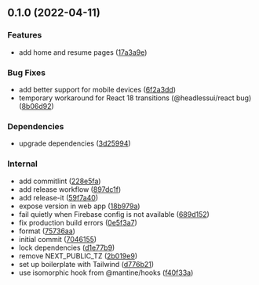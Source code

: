 

## 0.1.0 (2022-04-11)


### Features

* add home and resume pages ([17a3a9e](https://github.com/benyap/benyap.com/commit/17a3a9e33dd8fd12d572fa5b2fdddf6d83052184))


### Bug Fixes

* add better support for mobile devices ([6f2a3dd](https://github.com/benyap/benyap.com/commit/6f2a3ddff65781f93d30e7f7b2097e92aeade50b))
* temporary workaround for React 18 transitions (@headlessui/react bug) ([8b06d92](https://github.com/benyap/benyap.com/commit/8b06d92e93c7df9cc9bb1d0b11dcbc22e4a5525c))


### Dependencies

* upgrade dependencies ([3d25994](https://github.com/benyap/benyap.com/commit/3d259945205cccc40873d48c0d317f3fa706c2e6))


### Internal

* add commitlint ([228e5fa](https://github.com/benyap/benyap.com/commit/228e5faedf7569668da7b3ecc15c16355cb4418c))
* add release workflow ([897dc1f](https://github.com/benyap/benyap.com/commit/897dc1fca9cc3b9627e76eb91f9bde09fbb88daa))
* add release-it ([59f7a40](https://github.com/benyap/benyap.com/commit/59f7a4090bc97a75de39f00542a1da1004fb2f98))
* expose version in web app ([18b979a](https://github.com/benyap/benyap.com/commit/18b979a3c0081b6299fbe161f47ec4f3654c12f3))
* fail quietly when Firebase config is not available ([689d152](https://github.com/benyap/benyap.com/commit/689d152465ff3de00c34cd6a9b747f50c7305aa9))
* fix production build errors ([0e5f3a7](https://github.com/benyap/benyap.com/commit/0e5f3a7c71921bd994cc3b189b5a0dc364bee18f))
* format ([75736aa](https://github.com/benyap/benyap.com/commit/75736aa8b9c4ec817cd8ee543f6095cf7b2ea366))
* initial commit ([7046155](https://github.com/benyap/benyap.com/commit/70461556b82ed4b782217dcc3142c3aaaad59673))
* lock dependencies ([d1e77b9](https://github.com/benyap/benyap.com/commit/d1e77b94a8ee5cbb52d2b22e5b1aa9032d27954f))
* remove NEXT_PUBLIC_TZ ([2b019e9](https://github.com/benyap/benyap.com/commit/2b019e9769693da2ddb7802aeca3a1b86ca4675d))
* set up boilerplate with Tailwind ([d776b21](https://github.com/benyap/benyap.com/commit/d776b214e0f638761ea322b5cf0776dfd36b4416))
* use isomorphic hook from @mantine/hooks ([f40f33a](https://github.com/benyap/benyap.com/commit/f40f33aee8d1869c4535249548f36c96d28cdd54))